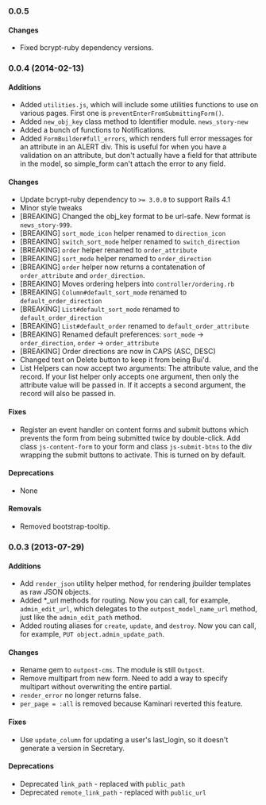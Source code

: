 ### 0.0.5
#### Changes
* Fixed bcrypt-ruby dependency versions.


### 0.0.4 (2014-02-13)
#### Additions
* Added `utilities.js`, which will include some utilities functions to use
  on various pages. First one is `preventEnterFromSubmittingForm()`.
* Added `new_obj_key` class method to Identifier module. `news_story-new`
* Added a bunch of functions to Notifications.
* Added `FormBuilder#full_errors`, which renders full error messages for an attribute in an ALERT div. This is useful for when you have a validation on an attribute, but don't actually have a field for that attribute in the model, so simple_form can't attach the error to any field.

#### Changes
* Update bcrypt-ruby dependency to `>= 3.0.0` to support Rails 4.1
* Minor style tweaks
* [BREAKING] Changed the obj_key format to be url-safe. New format is
  `news_story-999`.
* [BREAKING] `sort_mode_icon` helper renamed to `direction_icon`
* [BREAKING] `switch_sort_mode` helper renamed to `switch_direction`
* [BREAKING] `order` helper renamed to `order_attribute`
* [BREAKING] `sort_mode` helper renamed to `order_direction`
* [BREAKING] `order` helper now returns a contatenation of `order_attribute`
  and `order_direction`.
* [BREAKING] Moves ordering helpers into `controller/ordering.rb`
* [BREAKING] `Column#default_sort_mode` renamed to `default_order_direction`
* [BREAKING] `List#default_sort_mode` renamed to `default_order_direction`
* [BREAKING] `List#default_order` renamed to `default_order_attribute`
* [BREAKING] Renamed default preferences: `sort_mode` -> `order_direction`,
  `order` -> `order_attribute`
* [BREAKING] Order directions are now in CAPS (ASC, DESC)
* Changed text on Delete button to keep it from being Bui'd.
* List Helpers can now accept two arguments: The attribute value, and the record.
  If your list helper only accepts one argument, then only the attribute value
  will be passed in. If it accepts a second argument, the record will also be
  passed in.

#### Fixes
* Register an event handler on content forms and submit buttons which prevents the form from being submitted twice by double-click. Add class `js-content-form` to your form and class `js-submit-btns` to the div wrapping the submit buttons to activate. This is turned on by default.


#### Deprecations
* None

#### Removals
* Removed bootstrap-tooltip.


### 0.0.3 (2013-07-29)
#### Additions
* Add `render_json` utility helper method, for rendering jbuilder templates as
  raw JSON objects.
* Added *_url methods for routing. Now you can call, for example,
`admin_edit_url`, which delegates to the `outpost_model_name_url` method,
just like the `admin_edit_path` method.
* Added routing aliases for `create`, `update`, and `destroy`. Now you can
call, for example, `PUT object.admin_update_path`. 

#### Changes
* Rename gem to `outpost-cms`. The module is still `Outpost`.
* Remove multipart from new form. Need to add a way to specify multipart without
  overwriting the entire partial.
* `render_error` no longer returns false.
* `per_page = :all` is removed because Kaminari reverted this feature.

#### Fixes
* Use `update_column` for updating a user's last_login, so it doesn't generate
  a version in Secretary.

#### Deprecations
* Deprecated `link_path` - replaced with `public_path`
* Deprecated `remote_link_path` - replaced with `public_url`

